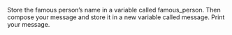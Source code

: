 Store the famous person’s name in a variable called famous_person. Then compose your message and store it in a new variable
called message. Print your message.

